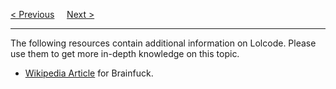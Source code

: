 <a href="/Examples/ROT13.md">&lt; Previous</a>
&nbsp;&nbsp;&nbsp;
<a href="https://bledy-guides.repl.co/#bf">Next &gt;</a>
<hr>
The following resources contain additional information on Lolcode. Please use them to get more in-depth knowledge on this topic.
<ul>
  <li><a href="https://en.wikipedia.org/wiki/Brainfuck">Wikipedia Article</a> for Brainfuck.</li>
</ul>
